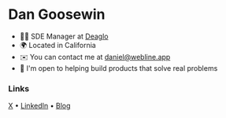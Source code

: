 Dan Goosewin
===============================

* 🧑‍💻 SDE Manager at [Deaglo](https://deaglo.com/)
* 🌍 Located in California
* ✉️ You can contact me at [daniel@webline.app](mailto:daniel@webline.app)
* 🤝 I'm open to helping build products that solve real problems

### Links

<p align="left"> <a href="https://www.x.com/dan_goosewin" target="_blank" rel="noreferrer">X</a> • <a href="https://www.linkedin.com/in/goosewin" target="_blank" rel="noreferrer">LinkedIn</a> • <a href="https://goosewin.com" target="_blank" rel="noreferrer">Blog</a> </p>

